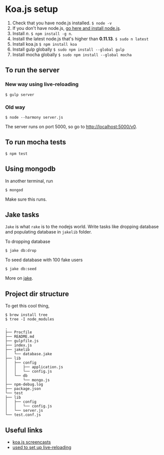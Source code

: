 # Koa.js setup

1. Check that you have node.js installed. `$ node -v`
2. If you don't have node.js, [go here and install node.js](http://nodejs.org/).
3. Install *n*. `$ npm install -g n`.
4. Install the latest node.js that's higher than **0.11.13**. `$ sudo n latest`
5. Install koa.js `$ npm install koa`
6. Install gulp globally `$ sudo npm install --global gulp`
7. Install mocha globally `$ sudo npm install --global mocha`

## To run the server

### New way using live-reloading

`$ gulp server`

### Old way

`$ node --harmony server.js`

The server runs on port 5000, so go to [http://localhost:5000/v0](http://localhost:5000/v0).

## To run mocha tests

`$ npm test`

## Using mongodb

In another terminal, run

`$ mongod`

Make sure this runs.

## Jake tasks

`Jake` is what `rake` is to the nodejs world.
Write tasks like dropping database and populating database in `jakelib` folder.

To dropping database

`$ jake db:drop`

To seed database with 100 fake users

`$ jake db:seed`

More on [jake](http://jakejs.com/docs).

## Project dir structure

To get this cool thing,

```
$ brew install tree
$ tree -I node_modules
```

```
.
├── Procfile
├── README.md
├── gulpfile.js
├── index.js
├── jakelib
│   └── database.jake
├── lib
│   ├── config
│   │   ├── application.js
│   │   └── config.js
│   └── db
│       └── mongo.js
├── npm-debug.log
├── package.json
└── test
├── lib
│   ├── config
│   │   └── config.js
│   └── server.js
└── test.conf.js
```

## Useful links

- [koa.js screencasts](http://knowthen.com/)
- [used to set up live-reloading](http://russmatney.com/techsposure/2014/10/04/basic-koa-api-gulp-supertest/)
